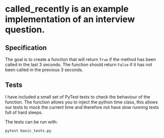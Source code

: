 # called_recently is an example implementation of an interview question.
## Specification

The goal is to create a function that will return `True` if the method has been called in the last 3 seconds.
The function should return `False` if it has not been called in the previous 3 seconds.

## Tests

I have included a small set of PyTest tests to check the behaviour of the function.
The function allows you to inject the python time class, 
this allows our tests to mock the current time and therefore not have slow running tests full of hard sleeps. 

The tests can be run with:
```bash
pytest basic_tests.py
```
